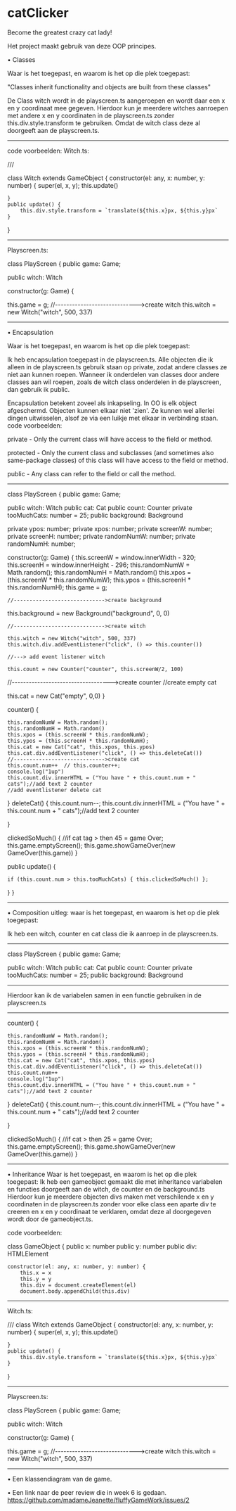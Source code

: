 # catClicker
Become the greatest crazy cat lady!

Het project maakt gebruik van deze OOP principes.

• Classes

Waar is het toegepast, en waarom is het op die plek toegepast:

"Classes inherit functionality and objects are built from these classes"

De Class witch wordt in de playscreen.ts aangeroepen en wordt daar een x en y coordinaat mee gegeven.
Hierdoor kun je meerdere witches aanroepen met andere x en y coordinaten in de playscreen.ts zonder this.div.style.transform te gebruiken. Omdat de witch class deze al doorgeeft aan de playscreen.ts.

------------------------------------------------------------------------------------------------------------------------------------
code voorbeelden: Witch.ts:

///<reference path="gameobjects.ts"/>

class Witch extends GameObject {
    constructor(el: any, x: number, y: number) {
        super(el, x, y);
        this.update()

    }
    public update() {
        this.div.style.transform = `translate(${this.x}px, ${this.y}px`
    }
}

------------------------------------------------------------------------------------------------------------------------------------
Playscreen.ts:

class PlayScreen {
  public game: Game;

  public witch: Witch
 
  constructor(g: Game) {

  this.game = g;
  //----------------------------->create witch
  this.witch = new Witch("witch", 500, 337)
 
------------------------------------------------------------------------------------------------------------------------------------

• Encapsulation

Waar is het toegepast, en waarom is het op die plek toegepast:

Ik heb encapsulation toegepast in de playscreen.ts. Alle objecten die ik alleen in de playscreen.ts gebruik staan op private, zodat andere classes ze niet aan kunnen roepen. Wanneer ik onderdelen van classes door andere classes aan wil roepen, zoals de witch class onderdelen in de playscreen, dan gebruik ik public.

Encapsulation betekent zoveel als inkapseling. In OO is elk object afgeschermd. Objecten kunnen elkaar niet 'zien'. Ze kunnen wel allerlei dingen uitwisselen, alsof ze via een luikje met elkaar in verbinding staan.
code voorbeelden:

private - Only the current class will have access to the field or method.

protected - Only the current class and subclasses (and sometimes also same-package classes) of this class will have access to the field or method.

public - Any class can refer to the field or call the method.

------------------------------------------------------------------------------------------------------------------------------------
class PlayScreen {
  public game: Game;

  public witch: Witch
  public cat: Cat
  public count: Counter
  private tooMuchCats: number = 25;
  public background: Background


  private ypos: number;
  private xpos: number;
  private screenW: number;
  private screenH: number;
  private randomNumW: number;
  private randomNumH: number;


  constructor(g: Game) {
    this.screenW = window.innerWidth - 320;
    this.screenH = window.innerHeight - 296;
    this.randomNumW = Math.random();
    this.randomNumH = Math.random()
    this.xpos = (this.screenW * this.randomNumW);
    this.ypos = (this.screenH * this.randomNumH);
    this.game = g;

    //----------------------------->create background
   
   this.background = new Background("background", 0, 0)

    //----------------------------->create witch
    
    this.witch = new Witch("witch", 500, 337)
    this.witch.div.addEventListener("click", () => this.counter())
    
    //---> add event listener witch

    this.count = new Counter("counter", this.screenW/2, 100)
   
   //----------------------------------->create counter
   //create empty cat
  
  this.cat = new Cat("empty", 0,0)
  }

  counter() {

    this.randomNumW = Math.random();
    this.randomNumH = Math.random()
    this.xpos = (this.screenW * this.randomNumW);
    this.ypos = (this.screenH * this.randomNumH);
    this.cat = new Cat("cat", this.xpos, this.ypos)
    this.cat.div.addEventListener("click", () => this.deleteCat())
    //----------------------------->create cat
    this.count.num++  // this.counter++; 
    console.log("1up")
    this.count.div.innerHTML = ("You have " + this.count.num + " cats");//add text 2 counter
    //add eventlistener delete cat


  }
  deleteCat() {
    this.count.num--;
    this.count.div.innerHTML = ("You have " + this.count.num + " cats");//add text 2 counter
   
  }

  clickedSoMuch() {  //if cat tag > then 45 = game Over;
    this.game.emptyScreen();
    this.game.showGameOver(new GameOver(this.game))
  }

  public update() {
   
    if (this.count.num > this.tooMuchCats) { this.clickedSoMuch() };


  }
}

------------------------------------------------------------------------------------------------------------------------------------
• Composition 
uitleg: waar is het toegepast, en waarom is het op die plek toegepast:

Ik heb een witch, counter en cat class die ik aanroep in de playscreen.ts. 

------------------------------------------------------------------------------------------------------------------------------------
class PlayScreen {
  public game: Game;

  public witch: Witch
  public cat: Cat
  public count: Counter
  private tooMuchCats: number = 25;
  public background: Background
  
  
------------------------------------------------------------------------------------------------------------------------------------
Hierdoor kan ik de variabelen samen in een functie gebruiken in de playscreen.ts

------------------------------------------------------------------------------------------------------------------------------------


counter() {

    this.randomNumW = Math.random();
    this.randomNumH = Math.random()
    this.xpos = (this.screenW * this.randomNumW);
    this.ypos = (this.screenH * this.randomNumH);
    this.cat = new Cat("cat", this.xpos, this.ypos)
    this.cat.div.addEventListener("click", () => this.deleteCat())  
    this.count.num++   
    console.log("1up")
    this.count.div.innerHTML = ("You have " + this.count.num + " cats");//add text 2 counter

  }
  deleteCat() {
    this.count.num--;
    this.count.div.innerHTML = ("You have " + this.count.num + " cats");//add text 2 counter
   
  }

  clickedSoMuch() {  //if cat  > then 25 = game Over;
    this.game.emptyScreen();
    this.game.showGameOver(new GameOver(this.game))
  }
  
------------------------------------------------------------------------------------------------------------------------------------
• Inheritance 
Waar is het toegepast, en waarom is het op die plek toegepast:
Ik heb een gameobject gemaakt die met inheritance  variabelen en functies doorgeeft aan de witch, de counter en de background.ts
Hierdoor kun je meerdere objecten divs maken met verschilende x en y coordinaten in de playscreen.ts zonder voor elke class een aparte div te creeren en x en y coordinaat te verklaren, omdat deze al doorgegeven wordt door de gameobject.ts.

code voorbeelden:

class GameObject {
    public x: number
    public y: number
    public div: HTMLElement


    constructor(el: any, x: number, y: number) {
        this.x = x
        this.y = y
        this.div = document.createElement(el)
        document.body.appendChild(this.div)
        
------------------------------------------------------------------------------------------------------------------------------------
Witch.ts:

///<reference path="gameobjects.ts"/>
class Witch extends GameObject {
    constructor(el: any, x: number, y: number) {
        super(el, x, y);
        this.update()

    }
    public update() {
        this.div.style.transform = `translate(${this.x}px, ${this.y}px`
    }
}

------------------------------------------------------------------------------------------------------------------------------------
Playscreen.ts:

class PlayScreen {
  public game: Game;

  public witch: Witch
 
  constructor(g: Game) {

  this.game = g;
  //----------------------------->create witch
  this.witch = new Witch("witch", 500, 337)
 
------------------------------------------------------------------------------------------------------------------------------------

 • Een klassendiagram van de game.
 
 • Een link naar de peer review die in week 6 is gedaan. 
 https://github.com/madameJeanette/fluffyGameWork/issues/2
 
